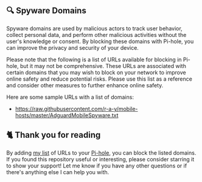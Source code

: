 ## 🔍 Spyware Domains
Spyware domains are used by malicious actors to track user behavior, collect personal data, and perform other malicious activities without the user's knowledge or consent.
By blocking these domains with Pi-hole, you can improve the privacy and security of your device.

Please note that the following is a list of URLs available for blocking in Pi-hole, but it may not be comprehensive.
These URLs are associated with certain domains that you may wish to block on your network to improve online safety and reduce potential risks.
Please use this list as a reference and consider other measures to further enhance online safety.

Here are some sample URLs with a list of domains:
- https://raw.githubusercontent.com/r-a-y/mobile-hosts/master/AdguardMobileSpyware.txt

## 🐈 Thank you for reading
By adding [my list](../../List.md) of URLs to your [Pi-hole](../What%20is%20Pi-hole.md), you can block the listed domains.
If you found this repository useful or interesting, please consider starring it to show your support!
Let me know if you have any other questions or if there's anything else I can help you with.